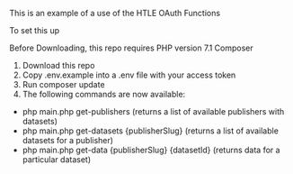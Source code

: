 This is an example of a use of the HTLE OAuth Functions

To set this up

Before Downloading, this repo requires
PHP version 7.1
Composer

1. Download this repo
2. Copy .env.example into a .env file with your access token
3. Run composer update
4. The following commands are now available:
* php main.php get-publishers (returns a list of available publishers with datasets)
* php main.php get-datasets {publisherSlug} (returns a list of available datasets for a publisher)
* php main.php get-data {publisherSlug} {datasetId} (returns data for a particular dataset)